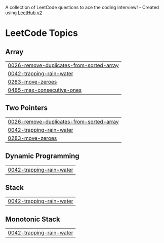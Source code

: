 A collection of LeetCode questions to ace the coding interview! - Created using [LeetHub v2](https://github.com/arunbhardwaj/LeetHub-2.0)
<!---LeetCode Topics Start-->
# LeetCode Topics
## Array
|  |
| ------- |
| [0026-remove-duplicates-from-sorted-array](https://github.com/hashcodez2004/DSA/tree/master/0026-remove-duplicates-from-sorted-array) |
| [0042-trapping-rain-water](https://github.com/hashcodez2004/DSA/tree/master/0042-trapping-rain-water) |
| [0283-move-zeroes](https://github.com/hashcodez2004/DSA/tree/master/0283-move-zeroes) |
| [0485-max-consecutive-ones](https://github.com/hashcodez2004/DSA/tree/master/0485-max-consecutive-ones) |
## Two Pointers
|  |
| ------- |
| [0026-remove-duplicates-from-sorted-array](https://github.com/hashcodez2004/DSA/tree/master/0026-remove-duplicates-from-sorted-array) |
| [0042-trapping-rain-water](https://github.com/hashcodez2004/DSA/tree/master/0042-trapping-rain-water) |
| [0283-move-zeroes](https://github.com/hashcodez2004/DSA/tree/master/0283-move-zeroes) |
## Dynamic Programming
|  |
| ------- |
| [0042-trapping-rain-water](https://github.com/hashcodez2004/DSA/tree/master/0042-trapping-rain-water) |
## Stack
|  |
| ------- |
| [0042-trapping-rain-water](https://github.com/hashcodez2004/DSA/tree/master/0042-trapping-rain-water) |
## Monotonic Stack
|  |
| ------- |
| [0042-trapping-rain-water](https://github.com/hashcodez2004/DSA/tree/master/0042-trapping-rain-water) |
<!---LeetCode Topics End-->